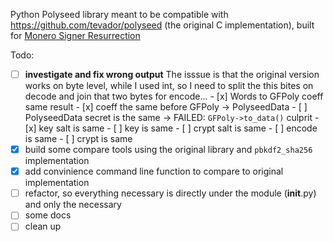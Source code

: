 Python Polyseed library meant to be compatible with https://github.com/tevador/polyseed (the original C implementation),
built for [Monero Signer Resurrection](https://github.com/DiosDelRayo/MoneroSigner)

Todo:
 - [ ] **investigate and fix wrong output**
       The isssue is that the original version works on byte level, while I used int, so
       I need to split the this bites on decode and join that two bytes for encode...
       - [x] Words to GFPoly coeff same result
       - [x] coeff the same before GFPoly -> PolyseedData
       - [ ] PolyseedData secret is the same -> FAILED: `GFPoly->to_data()` culprit
       - [x] key salt is same
       - [ ] key is same
       - [ ] crypt salt is same
       - [ ] encode is same
       - [ ] crypt is same
 - [X] build some compare tools using the original library and `pbkdf2_sha256` implementation
 - [x] add convinience command line function to compare to original implementation
 - [ ] refactor, so everything necessary is directly under the module (__init__.py) and only the necessary
 - [ ] some docs
 - [ ] clean up
